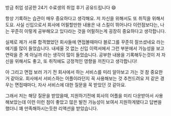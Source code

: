 방금 취업 성공한 24기 수료생의 취업 후기 공유드립니다 :smile: 

항상 기록하는 습관이 매우 중요하다고 생각해요. 저 자신을 위해서도 또 취직을 위해서도요. 사실 신입으로서 회사에 어필할만한 내용은 내 스킬이 뛰어나다 이런점보다는, 나는 꾸준히 이렇게 공부해오고 있다라는 것을 어필하는게 굉장히 중요하다고 생각합니다.

실제로 제가 서류 합격했었던 회사들에 면접볼때마다 블로그를 꾸준히 잘쓰셨네요 라는 얘기를 많이 들었습니다. 내세울 것 없는 신입 이력서에서 그런 부분에서 가능성을 보고 연락을 준 게 아닐까 라는 생각이 많이 들었습니다. 공부한 내용을 기록해두는것이 저 자신을 위해서도 좋고, 또 취직에도 긍정적인 영향을 끼친다고 생각합니다!

아 그리고 면접 보러 가기 전 회사에서 하는 서비스를 미리 알아보고 가는 것 참 중요한거 같아요. 회사에서 서비스하는 어플이라던지 꼭 사용해보는 것 추천드려요 저 같은 경우는 면접때마다, 자사 서비스에 대한 질문을 꼭 받았던 것 같아요.

그래서 저는 해당 질문을 받았을때, 지원하기전에 회사의 어플을 미리 다운받아서 사용해보았는데 이런 이런 점이 좋았고 많은 발전 가능성이 보여서 지원하게됐다고 답변을 했더니 꽤 만족해하시는듯한 리액션을 받았습니다.

